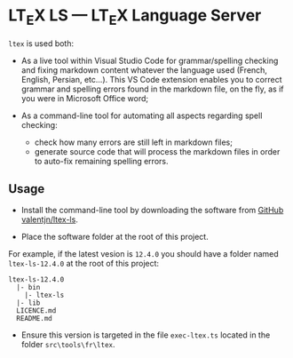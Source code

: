 # LT<sub>E</sub>X LS — LT<sub>E</sub>X Language Server

`ltex` is used both:

- As a live tool within Visual Studio Code for grammar/spelling checking and fixing markdown content whatever the language used (French, English, Persian, etc...).
  This VS Code extension enables you to correct grammar and spelling errors found in the markdown file, on the fly, as if you were in Microsoft Office word;

- As a command-line tool for automating all aspects regarding spell checking:
  - check how many errors are still left in markdown files;
  - generate source code that will process the markdown files in order to auto-fix remaining spelling errors.

## Usage

- Install the command-line tool by downloading the software from [GitHub valentjn/ltex-ls](https://github.com/valentjn/ltex-ls/releases/latest).

- Place the software folder at the root of this project.

For example, if the latest vesion is `12.4.0` you should have a folder named `ltex-ls-12.4.0` at the root of this project:

```text
ltex-ls-12.4.0
  |- bin
    |- ltex-ls
  |- lib
  LICENCE.md
  README.md
```

- Ensure this version is targeted in the file `exec-ltex.ts` located in the folder `src\tools\fr\ltex`.
